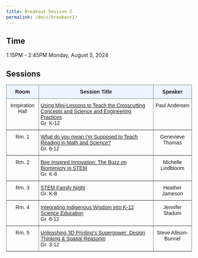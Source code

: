 ```yaml
---
title: Breakout Session 2
permalink: /docs/breakout2/
---
```


## Time

1:15PM - 2:45PM
Monday, August 5, 2024

## Sessions

<style type="text/css">
.tg  {border-collapse:collapse;border-spacing:0;}
.tg td{border-color:black;border-style:solid;border-width:1px;font-family:Arial, sans-serif;font-size:14px;
  overflow:hidden;padding:10px 5px;word-break:normal;}
.tg th{border-color:black;border-style:solid;border-width:1px;font-family:Arial, sans-serif;font-size:14px;
  font-weight:normal;overflow:hidden;padding:10px 5px;word-break:normal;}
.tg .tg-c3ow{border-color:inherit;text-align:center;vertical-align:top}
.tg .tg-5w3z{background-color:#ecf4ff;border-color:inherit;text-align:center;vertical-align:top}
.tg .tg-0pky{border-color:inherit;text-align:left;vertical-align:top}
</style>
<table class="tg">
<thead>
  <tr>
    <th class="tg-5w3z"><span style="font-weight:bold">Room</span></th>
    <th class="tg-5w3z"><span style="font-weight:bold">Session Title</span></th>
    <th class="tg-5w3z"><span style="font-weight:bold">Speaker</span></th>
  </tr>
</thead>
<tbody>
  <tr>
    <td class="tg-c3ow">Inspiration Hall</td>
    <td class="tg-0pky"><a href="https://jake-chipps.github.io/SSI24/docs/b2p1/">Using Mini-Lessons to Teach the Crosscutting Concepts and Science and Engineering Practices</a><br>Gr. K-12</td>
    <td class="tg-c3ow">Paul Andersen</td>
  </tr>
  <tr>
    <td class="tg-c3ow">Rm. 1</td>
    <td class="tg-0pky"><a href="https://jake-chipps.github.io/SSI24/docs/b2p2/">What do you mean I’m Supposed to Teach Reading in Math and Science?</a><br>Gr. 6-12</td>
    <td class="tg-c3ow">Genevieve Thomas</td>
  </tr>
  <tr>
    <td class="tg-c3ow">Rm. 2</td>
    <td class="tg-0pky"><a href="https://jake-chipps.github.io/SSI24/docs/b2p3/">Bee Inspired Innovation: The Buzz on Biomimicry in STEM</a><br>Gr. K-8</td>
    <td class="tg-c3ow">Michelle Lindbloom</td>
  </tr>
  <tr>
    <td class="tg-c3ow">Rm. 3</td>
    <td class="tg-0pky"><a href="https://jake-chipps.github.io/SSI24/docs/b2p4/">STEM Family Night</a><br>Gr. K-8</td>
    <td class="tg-c3ow">Heather Jameson</td>
  </tr>
  <tr>
    <td class="tg-c3ow">Rm. 4</td>
    <td class="tg-0pky"><a href="https://jake-chipps.github.io/SSI24/docs/b2p5/">Integrating Indigenous Wisdom into K-12 Science Education</a><br>Gr. 6-12</td>
    <td class="tg-c3ow">Jennifer Stadum</td>
  </tr>
    <tr>
    <td class="tg-c3ow">Rm. 5</td>
    <td class="tg-0pky"><a href="https://jake-chipps.github.io/SSI24/docs/b2p6/">Unleashing 3D Printing’s Superpower: Design Thinking & Spatial Reasonin</a><br>Gr. 3-12</td>
    <td class="tg-c3ow">Steve Allison-Bunnel</td>
  </tr>
</tbody>
</table>